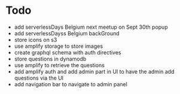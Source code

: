 # Todo

- add serverlessDays Belgium next meetup on Sept 30th popup
- add serverlessDayss Belgium backGround
- store icons on s3 
- use amplify storage to store images
- create graphql schema with auth directives
- store questions in dynamodb
- use amplify to retrieve the questions
- add amplify auth and add admin part in UI to have the admin add questions via the UI
- add navigation bar to navigate to admin panel
